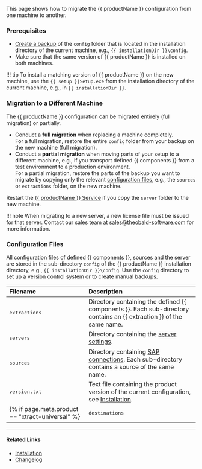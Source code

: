 
This page shows how to migrate the {{ productName }} configuration from one machine to another.

### Prerequisites 

- [Create a backup](update.md#create-a-backup) of the `config` folder that is located in the installation directory of the current machine, e.g., `{{ installationDir }}\config`.
- Make sure that the same version of {{ productName }} is installed on both machines.
	
!!! tip
	To install a matching version of {{ productName }} on the new machine, use the `{{ setup }}Setup.exe` from the installation directory of the current machine, e.g., in `{{ installationDir }}`.

### Migration to a Different Machine

The {{ productName }} configuration can be migrated entirely (full migration) or partially.

- Conduct a **full migration** when replacing a machine completely.<br>
For a full migration, restore the entire `config` folder from your backup on the new machine (full migration).
- Conduct a **partial migration** when moving parts of your setup to a different machine, e.g., if you transport defined {{ components }} from a test environment to a production environment.<br>
For a partial migration, restore the parts of the backup you want to migrate by copying only the relevant [configuration files](#configuration-files), e.g., the `sources` or `extractions` folder, on the new machine.

Restart the [{{ productName }} Service](../server/index.md) if you copy the `server` folder to the new machine.

!!! note
    When migrating to a new server, a new license file must be issued for that server.
    Contact our sales team at [sales@theobald-software.com](mailto:sales@theobald-software.com) for more information.


### Configuration Files

All configuration files of defined {{ components }}, sources and the server are stored in the sub-directory `config` of the {{ productName }} installation directory, e.g., `{{ installationDir }}\config`.
Use the `config` directory to set up a version control system or to create manual backups.


|Filename      | Description                                                                                                                                                  |
|:-------------|:-------------------------------------------------------------------------------------------------------------------------------------------------------------|
| <pre>extractions</pre> | Directory containing the defined {{ components }}. Each sub-directory contains an {{ extraction }} of the same name.          |
| <pre>servers</pre>     | Directory containing the [server settings](../server/server-settings).                                                                                        |
| <pre>sources</pre>     | Directory containing [SAP connections](../sap-connection/index.md). Each sub-directory contains a source of the same name.                                              |
| <pre>version.txt</pre> | Text file containing the product version of the current configuration, see [Installation](installation.md/#installation-directory-files).|
{% if page.meta.product == "xtract-universal" %}| <pre>destinations</pre> | Directory containing the destinations. Each .json file contains a destination of the same name. | {% endif %}


****
#### Related Links
- [Installation ](installation.md)
- [Changelog](../../changelog.md)
